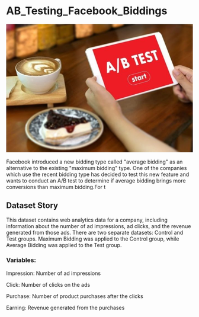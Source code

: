 # AB_Testing_Facebook_Biddings

![Açıklama](https://github.com/hgatasagun/AB_Testing_Facebook_Biddings/blob/main/AB_test.jpg)



Facebook introduced a new bidding type called "average bidding" as an alternative to the existing "maximum bidding" type. One of the companies
which use the recent bidding type has decided to test this new feature and wants to conduct an A/B test to determine if average bidding brings 
more conversions than maximum bidding.For t 



## Dataset Story

This dataset contains web analytics data for a company, including information about the number of ad impressions, ad clicks, and the revenue 
generated from those ads. There are two separate datasets: Control and Test groups. Maximum Bidding was applied to the Control group, while 
Average Bidding was applied to the Test group.




### Variables:

Impression: Number of ad impressions

Click: Number of clicks on the ads

Purchase: Number of product purchases after the clicks

Earning: Revenue generated from the purchases
